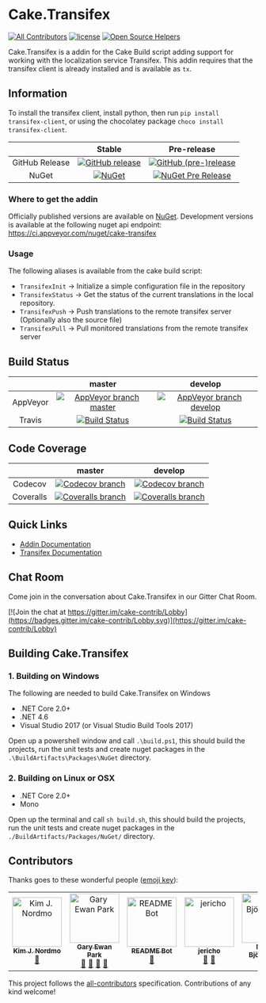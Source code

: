# Cake.Transifex

[![All Contributors][all-contributorsimage]](#contributors)
[![license](https://img.shields.io/github/license/cake-contrib/Cake.Transifex.svg)](https://github.com/cake-contrib/Cake.Transifex/blob/master/LICENSE)
[![Open Source Helpers](https://www.codetriage.com/wormiecorp/cake.transifex/badges/users.svg)](https://www.codetriage.com/wormiecorp/cake.transifex)

Cake.Transifex is a addin for the Cake Build script adding support for working with the localization service Transifex.
This addin requires that the transifex client is already installed and is available as `tx`.

<!-- START doctoc -->
<!-- END doctoc -->

## Information

To install the transifex client, install python, then run `pip install transifex-client`, or using the chocolatey package `choco install transifex-client`.

| |Stable|Pre-release|
|:--:|:--:|:--:|
|GitHub Release|[![GitHub release](https://img.shields.io/github/release/cake-contrib/Cake.Transifex.svg)](https://github.com/cake-contrib/Cake.Transifex/releases/latest)|[![GitHub (pre-)release](https://img.shields.io/github/release/cake-contrib/Cake.Transifex/all.svg)](https://github.com/cake-contrib/Cake.Transifex/releases)|
|NuGet|[![NuGet](https://img.shields.io/nuget/v/Cake.Transifex.svg)](https://nuget.org/packages/Cake.Transifex)|[![NuGet Pre Release](https://img.shields.io/nuget/vpre/Cake.Transifex.svg)](https://nuget.org/packages/Cake.Transifex)|

### Where to get the addin

Officially published versions are available on [NuGet](https://www.nuget.org/packages/Cake.Transifex/).
Development versions is available at the following nuget api endpoint: <https://ci.appveyor.com/nuget/cake-transifex>

### Usage

The following aliases is available from the cake build script:

- `TransifexInit`   -> Initialize a simple configuration file in the repository
- `TransifexStatus` -> Get the status of the current translations in the local repository.
- `TransifexPush`   -> Push translations to the remote transifex server (Optionally also the source file)
- `TransifexPull`   -> Pull monitored translations from the remote transifex server

## Build Status

| | master | develop |
|:--:|:--:|:--:|
|AppVeyor|[![AppVeyor branch master](https://img.shields.io/appveyor/ci/cakecontrib/cake-transifex/master.svg)](https://ci.appveyor.com/project/cakecontrib/cake-transifex/branch/master)|[![AppVeyor branch develop](https://img.shields.io/appveyor/ci/cakecontrib/cake-transifex/develop.svg)](https://ci.appveyor.com/project/cakecontrib/cake-transifex/branch/develop)|
|Travis|[![Build Status](https://travis-ci.org/cake-contrib/Cake.Transifex.svg?branch=master)](https://travis-ci.org/cake-contrib/Cake.Transifex)|[![Build Status](https://travis-ci.org/cake-contrib/Cake.Transifex.svg?branch=develop)](https://travis-ci.org/cake-contrib/Cake.Transifex)

## Code Coverage

| |master|develop|
|:--:|:--:|:--:|
|Codecov|[![Codecov branch](https://img.shields.io/codecov/c/github/cake-contrib/Cake.Transifex/master.svg)](https://codecov.io/gh/cake-contrib/Cake.Transifex/branch/master)|[![Codecov branch](https://img.shields.io/codecov/c/github/cake-contrib/Cake.Transifex/develop.svg)](https://codecov.io/gh/cake-contrib/Cake.Transifex/branch/develop)|
|Coveralls|[![Coveralls branch](https://img.shields.io/coveralls/cake-contrib/Cake.Transifex/master.svg)](https://coveralls.io/github/cake-contrib/Cake.Transifex?branch=master)|[![Coveralls branch](https://img.shields.io/coveralls/cake-contrib/Cake.Transifex/develop.svg)](https://coveralls.io/github/cake-contrib/Cake.Transifex?branch=develop)|

## Quick Links

- [Addin Documentation](https://cake-contrib.github.io/Cake.Transifex)
- [Transifex Documentation](https://docs.transifex.com/)

## Chat Room

Come join in the conversation about Cake.Transifex in our Gitter Chat Room.

[![Join the chat at https://gitter.im/cake-contrib/Lobby](https://badges.gitter.im/cake-contrib/Lobby.svg)](https://gitter.im/cake-contrib/Lobby)

## Building Cake.Transifex

### 1. Building on Windows

The following are needed to build Cake.Transifex on Windows

- .NET Core 2.0+
- .NET 4.6
- Visual Studio 2017 (or Visual Studio Build Tools 2017)

Open up a powershell window and call `.\build.ps1`, this should build the projects, run the unit tests and create nuget packages in the `.\BuildArtifacts\Packages\NuGet` directory.

### 2. Building on Linux or OSX

- .NET Core 2.0+
- Mono

Open up the terminal and call `sh build.sh`, this should build the projects, run the unit tests and create nuget packages in the `./BuildArtifacts/Packages/NuGet/` directory.

## Contributors

Thanks goes to these wonderful people ([emoji key](https://allcontributors.org/docs/en/emoji-key)):

<!-- ALL-CONTRIBUTORS-LIST:START - Do not remove or modify this section -->
<!-- prettier-ignore -->
<table>
  <tr>
    <td align="center"><a href="https://github.com/AdmiringWorm"><img src="https://avatars3.githubusercontent.com/u/1474648?v=4" width="100px;" alt="Kim J. Nordmo"/><br /><sub><b>Kim J. Nordmo</b></sub></a><br /><a href="#maintenance-AdmiringWorm" title="Maintenance">🚧</a></td>
    <td align="center"><a href="http://www.gep13.co.uk/blog"><img src="https://avatars3.githubusercontent.com/u/1271146?v=4" width="100px;" alt="Gary Ewan Park"/><br /><sub><b>Gary Ewan Park</b></sub></a><br /><a href="#question-gep13" title="Answering Questions">💬</a> <a href="https://github.com/cake-contrib/Cake.Transifex/issues?q=author%3Agep13" title="Ideas, Planning, & Feedback">🤔</a> <a href="https://github.com/cake-contrib/Cake.Transifex/pulls?q=reviewed-by%3Agep13" title="Reviewed Pull Requests">👀</a> <a href="https://github.com/cake-contrib/Cake.Transifex/commits?author=gep13" title="Documentation">📖</a></td>
    <td align="center"><a href="https://www.codetriage.com"><img src="https://avatars0.githubusercontent.com/u/35302948?v=4" width="100px;" alt="README Bot"/><br /><sub><b>README Bot</b></sub></a><br /><a href="https://github.com/cake-contrib/Cake.Transifex/commits?author=codetriage-readme-bot" title="Documentation">📖</a></td>
    <td align="center"><a href="https://github.com/Jericho"><img src="https://avatars0.githubusercontent.com/u/112710?v=4" width="100px;" alt="jericho"/><br /><sub><b>jericho</b></sub></a><br /><a href="https://github.com/cake-contrib/Cake.Transifex/issues?q=author%3AJericho" title="Ideas, Planning, & Feedback">🤔</a> <a href="#question-Jericho" title="Answering Questions">💬</a></td>
    <td align="center"><a href="https://twitter.com/mholo65"><img src="https://avatars1.githubusercontent.com/u/7863439?v=4" width="100px;" alt="Martin Björkström"/><br /><sub><b>Martin Björkström</b></sub></a><br /><a href="#question-mholo65" title="Answering Questions">💬</a></td>
    <td align="center"><a href="https://github.com/x-jokay"><img src="https://avatars0.githubusercontent.com/u/18613935?v=4" width="100px;" alt="D. Domig"/><br /><sub><b>D. Domig</b></sub></a><br /><a href="https://github.com/cake-contrib/Cake.Transifex/commits?author=x-jokay" title="Documentation">📖</a></td>
  </tr>
</table>

<!-- ALL-CONTRIBUTORS-LIST:END -->

This project follows the [all-contributors](https://github.com/all-contributors/all-contributors) specification.
Contributions of any kind welcome!

[all-contributors]: https://github.com/all-contributors/all-contributors
[all-contributorsimage]: https://img.shields.io/github/all-contributors/cake-contrib/Cake.Codecov.svg?color=orange&style=flat-square
